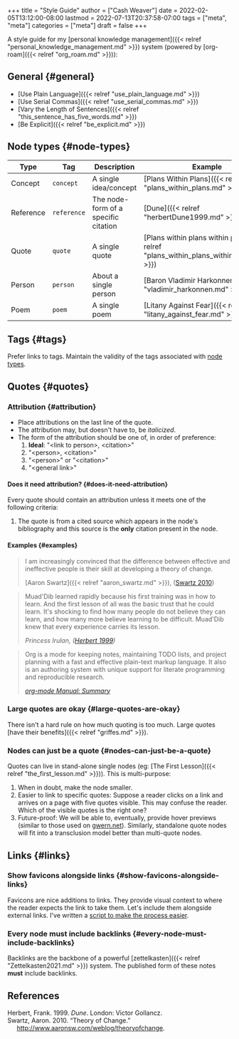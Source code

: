 +++
title = "Style Guide"
author = ["Cash Weaver"]
date = 2022-02-05T13:12:00-08:00
lastmod = 2022-07-13T20:37:58-07:00
tags = ["meta", "meta"]
categories = ["meta"]
draft = false
+++

A style guide for my [personal knowledge management]({{< relref "personal_knowledge_management.md" >}}) system (powered by [org-roam]({{< relref "org_roam.md" >}})):


## General {#general}

-   [Use Plain Language]({{< relref "use_plain_language.md" >}})
-   [Use Serial Commas]({{< relref "use_serial_commas.md" >}})
-   [Vary the Length of Sentences]({{< relref "this_sentence_has_five_words.md" >}})
-   [Be Explicit]({{< relref "be_explicit.md" >}})


## Node types {#node-types}

| Type      | Tag         | Description                          | Example                                                                                |
|-----------|-------------|--------------------------------------|----------------------------------------------------------------------------------------|
| Concept   | `concept`   | A single idea/concept                | [Plans Within Plans]({{< relref "plans_within_plans.md" >}})                           |
| Reference | `reference` | The node-form of a specific citation | [Dune]({{< relref "herbertDune1999.md" >}})                                            |
| Quote     | `quote`     | A single quote                       | [Plans within plans within plans]({{< relref "plans_within_plans_within_plans.md" >}}) |
| Person    | `person`    | About a single person                | [Baron Vladimir Harkonnen]({{< relref "vladimir_harkonnen.md" >}})                     |
| Poem      | `poem`      | A single poem                        | [Litany Against Fear]({{< relref "litany_against_fear.md" >}})                         |


## Tags {#tags}

Prefer links to tags. Maintain the validity of the tags associated with [node types](#node-types).


## Quotes {#quotes}


### Attribution {#attribution}

-   Place attributions on the last line of the quote.
-   The attribution may, but doesn't have to, be _italicized_.
-   The form of the attribution should be one of, in order of preference:
    1.  **Ideal**: "&lt;link to person&gt;, &lt;citation&gt;"
    2.  "&lt;person&gt;, &lt;citation&gt;"
    3.  "&lt;person&gt;" or "&lt;citation&gt;"
    4.  "&lt;general link&gt;"


#### Does it need attribution? {#does-it-need-attribution}

Every quote should contain an attribution unless it meets one of the following criteria:

1.  The quote is from a cited source which appears in the node's bibliography and this source is the **only** citation present in the node.


#### Examples {#examples}

> I am increasingly convinced that the difference between effective and ineffective people is their skill at developing a theory of change.
>
> [Aaron Swartz]({{< relref "aaron_swartz.md" >}}), (<a href="#citeproc_bib_item_2">Swartz 2010</a>)

<!--quoteend-->

> Muad'Dib learned rapidly because his first training was in how to learn. And the first lesson of all was the basic trust that he could learn. It's shocking to find how many people do not believe they can learn, and how many more believe learning to be difficult. Muad'Dib knew that every experience carries its lesson.
>
> _Princess Irulan, (<a href="#citeproc_bib_item_1">Herbert 1999</a>)_

<!--quoteend-->

> Org is a mode for keeping notes, maintaining TODO lists, and project planning with a fast and effective plain-text markup language. It also is an authoring system with unique support for literate programming and reproducible research.
>
> _[org-mode Manual: Summary](https://orgmode.org/manual/Summary.html)_


### Large quotes are okay {#large-quotes-are-okay}

There isn't a hard rule on how much quoting is too much. Large quotes [have their benefits]({{< relref "griffes.md" >}}).


### Nodes can just be a quote {#nodes-can-just-be-a-quote}

Quotes can live in stand-alone single nodes (eg: [The First Lesson]({{< relref "the_first_lesson.md" >}})). This is multi-purpose:

1.  When in doubt, make the node smaller.
2.  Easier to link to specific quotes: Suppose a reader clicks on a link and arrives on a page with five quotes visible. This may confuse the reader. Which of the visible quotes is the right one?
3.  Future-proof: We will be able to, eventually, provide hover previews (similar to those used on [gwern.net](https://www.gwern.net/)). Similarly, standalone quote nodes will fit into a transclusion model better than multi-quote nodes.


## Links {#links}


### Show favicons alongside links {#show-favicons-alongside-links}

Favicons are nice additions to links. They provide visual context to where the reader expects the link to take them. Let's include them alongside external links. I've written a [script to make the process easier](https://github.com/cashweaver/basic-favicon-links).


### Every node must include backlinks {#every-node-must-include-backlinks}

Backlinks are the backbone of a powerful [zettelkasten]({{< relref "Zettelkasten2021.md" >}}) system. The published form of these notes **must** include backlinks.

## References

<style>.csl-entry{text-indent: -1.5em; margin-left: 1.5em;}</style><div class="csl-bib-body">
  <div class="csl-entry"><a id="citeproc_bib_item_1"></a>Herbert, Frank. 1999. <i>Dune</i>. London: Victor Gollancz.</div>
  <div class="csl-entry"><a id="citeproc_bib_item_2"></a>Swartz, Aaron. 2010. “Theory of Change.” <a href="http://www.aaronsw.com/weblog/theoryofchange">http://www.aaronsw.com/weblog/theoryofchange</a>.</div>
</div>
